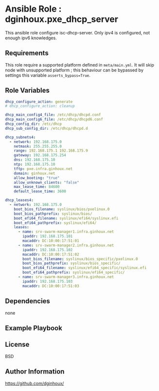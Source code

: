 Ansible Role : dginhoux.pxe_dhcp_server
=========

This ansible role configure isc-dhcp-server.
Only ipv4 is configured, not enough ipv6 knowledges.


Requirements
------------

This role require a supported platform defined in `meta/main.yml`.
It will skip node with unsupported platform ; this behaviour can be bypassed by settings this variable `asserts_bypass=True`.


Role Variables
--------------

```yaml
dhcp_configure_action: generate
# dhcp_configure_action: cleanup

dhcp_main_config4_file: /etc/dhcp/dhcpd.conf
dhcp_main_config6_file: /etc/dhcp/dhcpd6.conf
dhcp_config_dir: /etc/dhcp
dhcp_sub_config_dir: /etc/dhcp/dhcpd.d

dhcp_subnets4:
  - network: 192.168.175.0
    netmask: 255.255.255.0
    range: 192.168.175.1 192.168.175.9
    gateway: 192.168.175.254
    dns: 192.168.175.10
    ntp: 192.168.175.10
    tftp: pxe.infra.ginhoux.net
    domain: ginhoux.net
    allow_booting: "true"
    allow_unknown_clients: "false"
    max_lease_time: 84600
    default_lease_time: 3600

dhcp_leases4:
  - network: 192.168.175.0
    boot_bios_filename: syslinux/bios/pxelinux.0
    boot_bios_pathprefix: syslinux/bios/
    boot_efi64_filename: syslinux/efi64/syslinux.efi
    boot_efi64_pathprefix: syslinux/efi64/
    leases:
      - name: srv-swarm-manager1.infra.ginhoux.net
        ipaddr: 192.168.175.101
        macaddr: DC:10:00:17:51:01
      - name: srv-swarm-manager2.infra.ginhoux.net
        ipaddr: 192.168.175.102
        macaddr: DC:10:00:17:51:02
        boot_bios_filename: syslinux/bios_specific/pxelinux.0
        boot_bios_pathprefix: syslinux/bios_specific/
        boot_efi64_filename: syslinux/efi64_specific/syslinux.efi
        boot_efi64_pathprefix: syslinux/efi64_specific/
      - name: srv-swarm-manager3.infra.ginhoux.net
        ipaddr: 192.168.175.103
        macaddr: DC:10:00:17:51:03
```


Dependencies
------------

none


Example Playbook
----------------



License
-------

BSD


Author Information
------------------

https://github.com/dginhoux/

